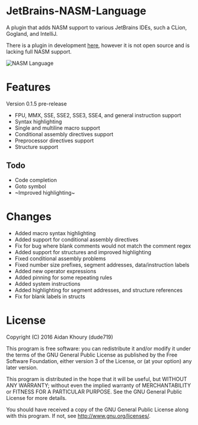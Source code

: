# JetBrains-NASM-Language

A plugin that adds NASM support to various JetBrains IDEs, such a CLion,  Gogland, and IntelliJ.

There is a plugin in development [here](https://plugins.jetbrains.com/plugin/9386-nasm-assembly-support), however it is not open source and is lacking full NASM support.

![NASM Language](http://i.imgur.com/0BW2jL7.png "NASM Language Preview")

# Features

Version 0.1.5 pre-release
- FPU, MMX, SSE, SSE2, SSE3, SSE4, and general instruction support
- Syntax highlighting
- Single and multiline macro support
- Conditional assembly directives support
- Preprocessor directives support
- Structure support

## Todo
- Code completion
- Goto symbol
- ~Improved highlighting~

# Changes

- Added macro syntax highlighting
- Added support for conditional assembly directives
- Fix for bug where blank comments would not match the comment regex
- Added support for structures and improved highlighting
- Fixed conditional assembly problems
- Fixed number size prefixes, segment addresses, data/instruction labels
- Added new operator expressions
- Added pinning for some repeating rules
- Added system instructions
- Added highlighting for segment addresses, and structure references
- Fix for blank labels in structs

# License

Copyright (C) 2016 Aidan Khoury (dude719)

This program is free software: you can redistribute it and/or modify it under the terms of the GNU General Public License as published by the Free Software Foundation, either version 3 of the License, or (at your option) any later version.

This program is distributed in the hope that it will be useful, but WITHOUT ANY WARRANTY; without even the implied warranty of MERCHANTABILITY or FITNESS FOR A PARTICULAR PURPOSE. See the GNU General Public License for more details.

You should have received a copy of the GNU General Public License along with this program. If not, see http://www.gnu.org/licenses/.
